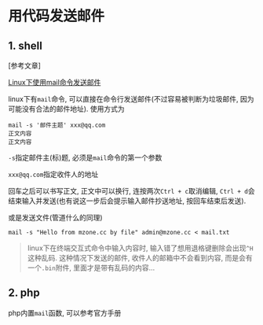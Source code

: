 # 用代码发送邮件

## 1. shell 

[参考文章]

[Linux下使用mail命令发送邮件](http://www.mzone.cc/article/317.html)

linux下有`mail`命令, 可以直接在命令行发送邮件(不过容易被判断为垃圾邮件, 因为可能没有合法的邮件地址). 使用方式为

```shell
mail -s '邮件主题' xxx@qq.com
正文内容
正文内容
```

`-s`指定邮件主(标)题, 必须是`mail`命令的第一个参数

`xxx@qq.com`指定收件人的地址

回车之后可以书写正文, 正文中可以换行, 连按两次`Ctrl + c`取消编辑, `Ctrl + d`会结束输入并发送(也有说这一步后会提示输入邮件抄送地址, 按回车结束后发送).

或是发送文件(管道什么的同理)

```shell
mail -s "Hello from mzone.cc by file" admin@mzone.cc < mail.txt
```

> linux下在终端交互式命令中输入内容时, 输入错了想用退格键删除会出现`^H`这种乱码. 这种情况下发送的邮件, 收件人的邮箱中不会看到内容, 而是会有一个`.bin`附件, 里面才是带有乱码的内容...

## 2. php

php内置`mail`函数, 可以参考官方手册